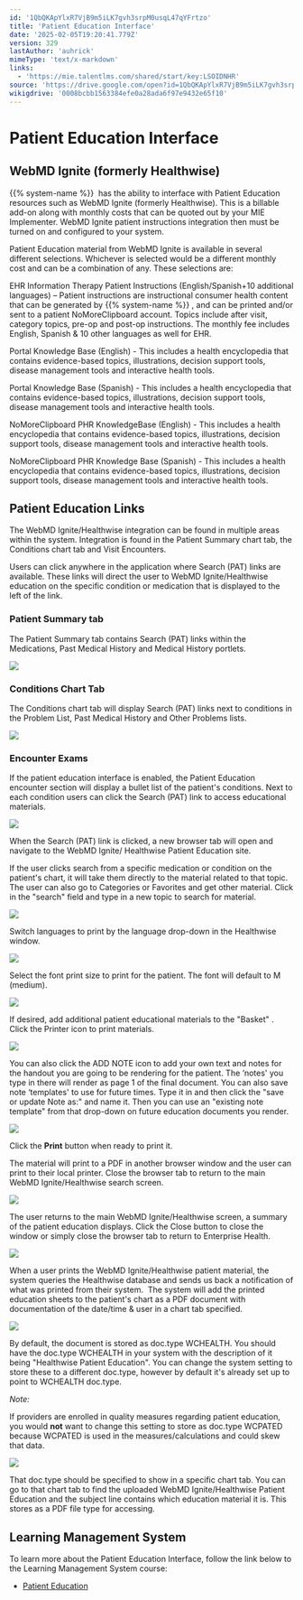 ```yaml
---
id: '1QbQKApYlxR7VjB9m5iLK7gvh3srpM0usqL47qYFrtzo'
title: 'Patient Education Interface'
date: '2025-02-05T19:20:41.779Z'
version: 329
lastAuthor: 'auhrick'
mimeType: 'text/x-markdown'
links:
  - 'https://mie.talentlms.com/shared/start/key:LSOIDNHR'
source: 'https://drive.google.com/open?id=1QbQKApYlxR7VjB9m5iLK7gvh3srpM0usqL47qYFrtzo'
wikigdrive: '0008bcbb1563384efe0a28ada6f97e9432e65f10'
---
```

# Patient Education Interface

## WebMD Ignite (formerly Healthwise)

{{% system-name %}}  has the ability to interface with Patient Education resources such as WebMD Ignite (formerly Healthwise). This is a billable add-on along with monthly costs that can be quoted out by your MIE Implementer. WebMD Ignite patient instructions integration then must be turned on and configured to your system.

Patient Education material from WebMD Ignite is available in several different selections. Whichever is selected would be a different monthly cost and can be a combination of any. These selections are:

EHR Information Therapy Patient Instructions (English/Spanish+10 additional languages) – Patient instructions are instructional consumer health content that can be generated by {{% system-name %}} , and can be printed and/or sent to a patient NoMoreClipboard account. Topics include after visit, category topics, pre-op and post-op instructions. The monthly fee includes English, Spanish & 10 other languages as well for EHR.

Portal Knowledge Base (English) - This includes a health encyclopedia that contains evidence-based topics, illustrations, decision support tools, disease management tools and interactive health tools.

Portal Knowledge Base (Spanish) - This includes a health encyclopedia that contains evidence-based topics, illustrations, decision support tools, disease management tools and interactive health tools.

NoMoreClipboard PHR KnowledgeBase (English) - This includes a health encyclopedia that contains evidence-based topics, illustrations, decision support tools, disease management tools and interactive health tools.

NoMoreClipboard PHR Knowledge Base (Spanish) - This includes a health encyclopedia that contains evidence-based topics, illustrations, decision support tools, disease management tools and interactive health tools.

## Patient Education Links

The WebMD Ignite/Healthwise integration can be found in multiple areas within the system. Integration is found in the Patient Summary chart tab, the Conditions chart tab and Visit Encounters.

Users can click anywhere in the application where Search (PAT) links are available. These links will direct the user to WebMD Ignite/Healthwise education on the specific condition or medication that is displayed to the left of the link.

### Patient Summary tab

The Patient Summary tab contains Search (PAT) links within the Medications, Past Medical History and Medical History portlets.

![](../patient-education-interface.assets/0e37cdb8c5095d0101ef3c179518571f.png)

### Conditions Chart Tab

The Conditions chart tab will display Search (PAT) links next to conditions in the Problem List, Past Medical History and Other Problems lists.

![](../patient-education-interface.assets/d93d7cd3cd73e5f532e8560ed002be6b.png)

### Encounter Exams

If the patient education interface is enabled, the Patient Education encounter section will display a bullet list of the patient's conditions. Next to each condition users can click the Search (PAT) link to access educational materials.

![](../patient-education-interface.assets/2cdba6b9ac3d81bd9d52fddd7bcda158.png)

When the Search (PAT) link is clicked, a new browser tab will open and navigate to the WebMD Ignite/ Healthwise Patient Education site.

If the user clicks search from a specific medication or condition on the patient's chart, it will take them directly to the material related to that topic. The user can also go to Categories or Favorites and get other material. Click in the "search" field and type in a new topic to search for material.

![](../patient-education-interface.assets/07ff587798c8c6a9579dda248ff1952b.png)

Switch languages to print by the language drop-down in the Healthwise window.

![](../patient-education-interface.assets/27b25f54b34e23333c11a4b6a4b37afd.png)

Select the font print size to print for the patient. The font will default to M (medium).

![](../patient-education-interface.assets/175f7c964de4fb54212bc5c01fad7260.png)

If desired, add additional patient educational materials to the "Basket" . Click the Printer icon to print materials.

![](../patient-education-interface.assets/a41df14a757b289d44714e05ff7648d4.png)

You can also click the ADD NOTE icon to add your own text and notes for the handout you are going to be rendering for the patient. The ‘notes' you type in there will render as page 1 of the final document. You can also save note ‘templates' to use for future times. Type it in and then click the "save or update Note as:" and name it. Then you can use an "existing note template" from that drop-down on future education documents you render.

![](../patient-education-interface.assets/40df5bfcb7f8818ba8bc08f3ea2e948e.png)

Click the **Print** button when ready to print it.

The material will print to a PDF in another browser window and the user can print to their local printer. Close the browser tab to return to the main WebMD Ignite/Healthwise search screen.

![](../patient-education-interface.assets/5d295a4ddaf8808ca98a4cfbca0afb38.png)

The user returns to the main WebMD Ignite/Healthwise screen, a summary of the patient education displays. Click the Close button to close the window or simply close the browser tab to return to Enterprise Health.

![](../patient-education-interface.assets/5c5ecd4e8ebab1b74379e5e9c69648e2.png)

When a user prints the WebMD Ignite/Healthwise patient material, the system queries the Healthwise database and sends us back a notification of what was printed from their system.  The system will add the printed education sheets to the patient's chart as a PDF document with documentation of the date/time & user in a chart tab specified.

![](../patient-education-interface.assets/034311270d07c42d5ae21e454593bf17.png)

By default, the document is stored as doc.type WCHEALTH. You should have the doc.type WCHEALTH in your system with the description of it being "Healthwise Patient Education". You can change the system setting to store these to a different doc.type, however by default it's already set up to point to WCHEALTH doc.type.

*Note:*

If providers are enrolled in quality measures regarding patient education, you would **not** want to change this setting to store as doc.type WCPATED because WCPATED is used in the measures/calculations and could skew that data.

![](../patient-education-interface.assets/65aa294d48f757f0e2f1e7846880441f.png)

That doc.type should be specified to show in a specific chart tab. You can go to that chart tab to find the uploaded WebMD Ignite/Healthwise Patient Education and the subject line contains which education material it is. This stores as a PDF file type for accessing.

## Learning Management System

To learn more about the Patient Education Interface, follow the link below to the Learning Management System course:

* [Patient Education](https://mie.talentlms.com/shared/start/key:LSOIDNHR)
